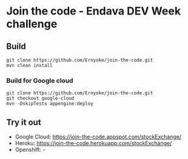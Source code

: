 # Join the code - Endava DEV Week challenge

## Build
```
git clone https://github.com/Ernyoke/join-the-code.git
mvn clean install
```

### Build for Google cloud
```
git clone https://github.com/Ernyoke/join-the-code.git
git checkout google-cloud
mvn -DskipTests appengine:deploy
```

## Try it out
* Google Cloud: https://join-the-code.appspot.com/stockExchange/
* Heroku: https://join-the-code.herokuapp.com/stockExchange/
* Openshift: -